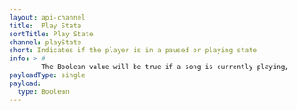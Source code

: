 ```yaml
---
layout: api-channel
title:  Play State
sortTitle: Play State
channel: playState
short: Indicates if the player is in a paused or playing state
info: > #
        The Boolean value will be true if a song is currently playing, and false if a song is currently paused or stopped.
payloadType: single
payload:
  type: Boolean
---
```

